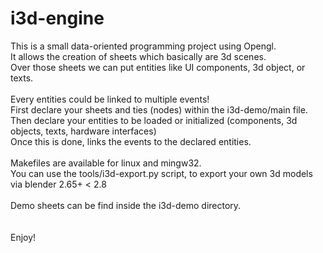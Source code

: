 i3d-engine
==========

This is a small data-oriented programming project using Opengl.
<br/>
It allows the creation of sheets which basically are 3d scenes.
<br/>
Over those sheets we can put entities like UI components, 3d object, or texts.
<br/>
<br/>
Every entities could be linked to multiple events!
<br/>
First declare your sheets and ties (nodes) within the i3d-demo/main file.
<br/>
Then declare your entities to be loaded or initialized (components, 3d objects, texts, hardware interfaces)
<br/>
Once this is done, links the events to the declared entities.
<br/>
<br/>
Makefiles are available for linux and mingw32.
<br/>
You can use the tools/i3d-export.py script, to export your own 3d models via blender 2.65+ < 2.8
<br/>
<br/>
Demo sheets can be find inside the i3d-demo directory.
<br/>
<br/>
<br/>
Enjoy!

